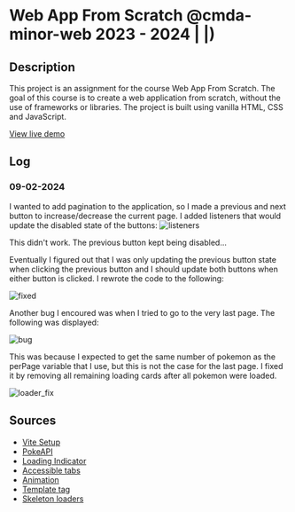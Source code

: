 # Web App From Scratch @cmda-minor-web 2023 - 2024                                   |             |)

## Description

This project is an assignment for the course Web App From Scratch. The goal of this course is to create a web application from scratch, without the use of frameworks or libraries. The project is built using vanilla HTML, CSS and JavaScript.

[View live demo](https://mtdvlpr.github.io/web-app-from-scratch-2324/)

## Log

### 09-02-2024

I wanted to add pagination to the application, so I made a previous and next button to increase/decrease the current page. I added listeners that would update the disabled state of the buttons:
![listeners](https://github.com/mtdvlpr/web-app-from-scratch-2324/assets/46671786/c0be195c-2947-4134-af8f-2179e447f5eb)

This didn't work. The previous button kept being disabled...

Eventually I figured out that I was only updating the previous button state when clicking the previous button and I should update both buttons when either button is clicked. I rewrote the code to the following:

![fixed](https://github.com/mtdvlpr/web-app-from-scratch-2324/assets/46671786/c412f890-ac84-48e7-843e-be0303fd6fc7)

Another bug I encoured was when I tried to go to the very last page. The following was displayed:

![bug](https://github.com/mtdvlpr/web-app-from-scratch-2324/assets/46671786/39ddbdf2-8510-42e3-b39f-e20c149325a0)

This was because I expected to get the same number of pokemon as the perPage variable that I use, but this is not the case for the last page. I fixed it by removing all remaining loading cards after all pokemon were loaded.

![loader_fix](https://github.com/mtdvlpr/web-app-from-scratch-2324/assets/46671786/3c41db89-ad65-45cf-b215-15f91e4cec50)

## Sources

- [Vite Setup](https://vitejs.dev/)
- [PokeAPI](https://pokeapi.co/)
- [Loading Indicator](https://loading.io/css/)
- [Accessible tabs](https://www.w3.org/WAI/ARIA/apg/patterns/tabs/examples/tabs-manual/)
- [Animation](https://erikmartinjordan.com/display-none-display-block)
- [Template tag](https://developer.mozilla.org/en-US/docs/Web/HTML/Element/template)
- [Skeleton loaders](https://www.freecodecamp.org/news/how-to-build-skeleton-screens-using-css-for-better-user-experience/)
